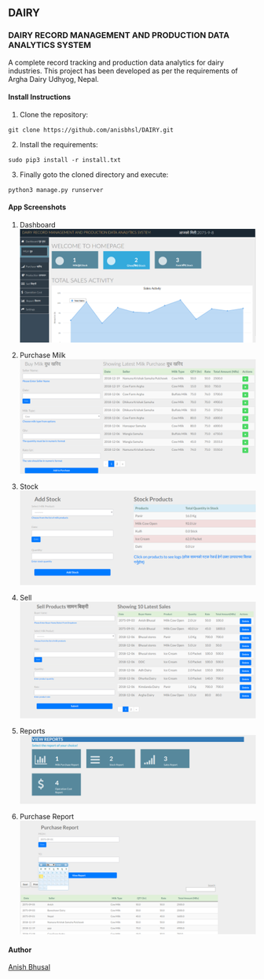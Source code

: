 ## DAIRY

### DAIRY RECORD MANAGEMENT AND PRODUCTION DATA ANALYTICS SYSTEM

A complete record tracking and production data analytics for dairy industries. This project has been
developed as per the requirements of Argha Dairy Udhyog, Nepal.

#### Install Instructions

1. Clone the repository:
```shell
git clone https://github.com/anisbhsl/DAIRY.git
```

2. Install the requirements:
```shell
sudo pip3 install -r install.txt
```

3. Finally goto the cloned directory and execute:
```shell
python3 manage.py runserver
```

#### App Screenshots
1. Dashboard
![Dash](/screenshots/dash.png)

2. Purchase Milk
![Purchase Milk](/screenshots/purchase_milk.png)

3. Stock
![Stock](/screenshots/add_stock.png)

4. Sell
![Sell](/screenshots/sell_products.png)

5. Reports
![Report](/screenshots/report.png)

6. Purchase Report
![Purchase_report](/screenshots/purchase_report.png)



#### Author
[Anish Bhusal](http://www.anish.info.np/)
